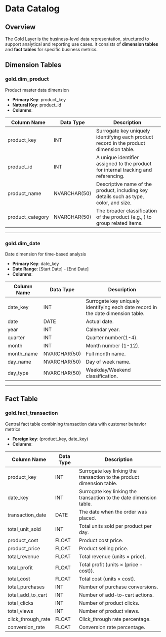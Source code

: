# Data Catalog

## Overview
The Gold Layer is the business-level data representation, structured to support analytical and reporting use cases. It consists of **dimension tables** and **fact tables** for specific business metrics.

## Dimension Tables

### **gold.dim_product**
Product master data dimension

- **Primary Key**: product_key
- **Natural Key**: product_id
- **Columns**:

| Column Name       | Data Type     | Description                                                                           |
|-------------------|---------------|---------------------------------------------------------------------------------------|
| product_key       | INT           | Surrogate key uniquely identifying each product record in the product dimension table.|
| product_id        | INT           | A unique identifier assigned to the product for internal tracking and referencing.    |
| product_name      | NVARCHAR(50)  | Descriptive name of the product, including key details such as type, color, and size. |
| product_category  | NVARCHAR(50)  | The broader classification of the product (e.g., ) to group related items.            |

---

### **gold.dim_date**
Date dimension for time-based analysis

- **Primary Key**: date_key
- **Date Range**: [Start Date] - [End Date]
- **Columns**:

| Column Name    | Data Type    | Description                                                                     |
|----------------|--------------|---------------------------------------------------------------------------------|
| date_key       | INT          | Surrogate key uniquely identifying each date record in the date dimension table.|
| date           | DATE         | Actual date.                                                                    |
| year           | INT          | Calendar year.                                                                  |
| quarter        | INT          | Quarter number(1-4).                                                            |
| month          | INT          | Month number (1-12).                                                            |
| month_name     | NVARCHAR(50) | Full month name.                                                                |
| day_name       | NVARCHAR(50) | Day of week name.                                                               |
| day_type       | NVARCHAR(50) | Weekday/Weekend classification.                                                 |

---

## Fact Table

### **gold.fact_transaction**
Central fact table combining transaction data with customer behavior metrics

- **Foreign key**: (product_key, date_key)
- **Columns**:

| Column Name       | Data Type | Description                                                               |
|-------------------|-----------|---------------------------------------------------------------------------|
| product_key       | INT       | Surrogate key linking the transaction to the product dimension table.     |
| date_key          | INT       | Surrogate key linking the transaction to the date dimension table.        |
| transaction_date  | DATE      | The date when the order was placed.                                       |
| total_unit_sold   | INT       | Total units sold per product per day.                                     |
| product_cost      | FLOAT     | Product cost price.                                                       |
| product_price     | FLOAT     | Product selling price.                                                    |
| total_revenue     | FLOAT     | Total revenue (units × price).                                            |
| total_profit      | FLOAT     | Total profit (units × (price - cost)).                                    |
| total_cost        | FLOAT     | Total cost (units × cost).                                                |
| total_purchases   | INT       | Number of purchase conversions.                                           |
| total_add_to_cart | INT       | Number of add-to-cart actions.                                            |
| total_clicks      | INT       | Number of product clicks.                                                 |
| total_views       | INT       | Number of product views.                                                  |
| click_through_rate| FLOAT     | Click_through rate percentage.                                            |
| conversion_rate   | FLOAT     | Conversion rate percentage.                                               |